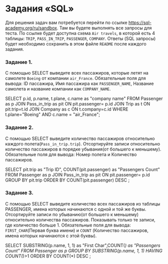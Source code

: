 # Задания «SQL»

Для решения задач вам потребуется перейти по ссылке https://sql-academy.org/ru/sandbox. 
Там вы будете выполнять все запросы для теста. По ссылке будет доступна схема `Air travels`, в которой есть
4 таблицы: `TRIP`, `PASS_IN_TRIP`, `PASSENGER`, `COMPANY`. Ответы (SQL запросы) будет необходимо сохранить в этом файле `README`
после каждого задания.

### Задание 1.

C помощью SELECT выведите всех пассажиров, которые летят на самолете `Boeing` от компании `air_France`.
Обязательные поля для вывода: ID пассажира, Имя пассажира как `PASSENGER_NAME`, Название самолета и название компании
как `COMPANY_NAME`.

SELECT p.id, p.name, t.plane, c.name as "company name" FROM Passenger as p 
JOIN Pass_in_trip as pit ON pit.passenger= p.id
JOIN Trip as t ON pit.trip=t.id 
JOIN Company as c ON t.company=c.id
WHERE t.plane="Boeing" AND c.name = "air_France";

### Задание 2.

C помощью SELECT выведите количество пассажиров относительно каждого полета(`Pass_in_trip.trip`).
Отсортируйте записи относительно количество пассажиров в порядке убывания(от большего к меньшему).
Обязательные поля для вывода: Номер полета и Количество пассажиров.

SELECT pit.trip as "Trip ID", COUNT(pit.passenger) as "Passengers Count" FROM Passenger as p 
JOIN Pass_in_trip as pit ON pit.passenger= p.id
GROUP BY pit.trip
ORDER BY COUNT(pit.passenger) DESC ;


### Задание 3.

С помощью SELECT выведите количество всех пассажиров из таблицы PASSENGER, имена которых начинаются с одной и той же буквы.
Отсортируйте записи по убыванию(от большего к меньшему) относительно количества пассажиров. Показывать только те записи,
где количество больше 1. Обязательные поля для вывода: `FIRST_CHAR`(Первая буква имени) 
и `COUNT` (Количество пассажиров, имена которых начинаются с этой буквы).

SELECT SUBSTRING(p.name, 1, 1) as "First Char",COUNT(*) as "Passengers Count" FROM Passenger as p 
GROUP BY SUBSTRING(p.name, 1, 1)
HAVING COUNT(*)>1
ORDER BY COUNT(*) DESC ;

<!-- После выполнения всех заданий, необходимо сделать push в репозиторий и отправить ссылку на него -->
